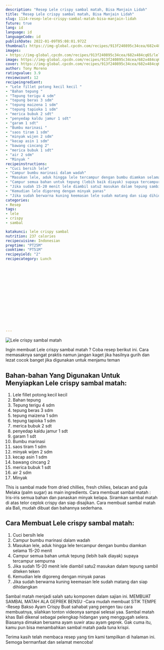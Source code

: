 ```yaml
---
description: "Resep Lele crispy sambal matah, Bisa Manjain Lidah"
title: "Resep Lele crispy sambal matah, Bisa Manjain Lidah"
slug: 1114-resep-lele-crispy-sambal-matah-bisa-manjain-lidah
future: true
lang: id
language: id
languageCode: id
publishDate: 2022-01-09T05:08:01.972Z 
thumbnail: https://img-global.cpcdn.com/recipes/913f240895c34cea/682x484cq65/lele-crispy-sambal-matah-foto-resep-utama.webp
images:
- https://img-global.cpcdn.com/recipes/913f240895c34cea/682x484cq65/lele-crispy-sambal-matah-foto-resep-utama.webp
image: https://img-global.cpcdn.com/recipes/913f240895c34cea/682x484cq65/lele-crispy-sambal-matah-foto-resep-utama.webp
cover: https://img-global.cpcdn.com/recipes/913f240895c34cea/682x484cq65/lele-crispy-sambal-matah-foto-resep-utama.webp
author: Tony Moreno
ratingvalue: 3.9
reviewcount: 12
recipeingredient:
- "Lele fillet potong kecil kecil "
- "Bahan tepung "
- "Tepung terigu 4 sdm"
- "tepung beras 3 sdm"
- "tepung maizena 1 sdm"
- "tepung tapioka 1 sdm"
- "merica bubuk 2 sdt"
- "penyedap kaldu jamur 1 sdt"
- "garam 1 sdt"
- "Bumbu marinasi "
- "saos tiram 1 sdm"
- "minyak wijen 2 sdm"
- "kecap asin 1 sdm"
- "bawang cincang 2"
- "merica bubuk 1 sdt"
- "air 2 sdm"
- "Minyak "
recipeinstructions:
- "Cuci bersih lele"
- "Campur bumbu marinasi dalam wadah"
- "Masukan lele, aduk hingga lele tercampur dengan bumbu diamkan selama 15-20 menit"
- "Campur semua bahan untuk tepung (lebih baik diayak) supaya tercampur sempurna"
- "Jika sudah 15-20 menit lele diambil satu2 masukan dalam tepung sambil diteken teken"
- "Kemudian lele digoreng dengan minyak panas"
- "Jika sudah berwarna kuning keemasan lele sudah matang dan siap dihidangkan"
categories:
- Resep
tags:
- lele
- crispy
- sambal

katakunci: lele crispy sambal 
nutrition: 237 calories
recipecuisine: Indonesian
preptime: "PT25M"
cooktime: "PT51M"
recipeyield: "2"
recipecategory: Lunch


     
    
    
    
    
    
    
    
    
    
    
      
    
---
```



![Lele crispy sambal matah](https://img-global.cpcdn.com/recipes/913f240895c34cea/682x484cq65/lele-crispy-sambal-matah-foto-resep-utama.webp)

Ingin membuat Lele crispy sambal matah ? Coba resep berikut ini. Cara memasaknya sangat praktis namun jangan kaget jika hasilnya gurih dan lezat cocok banget jika digunakan untuk menjamu teman

<!--inarticleads1-->

## Bahan-bahan Yang Digunakan Untuk Menyiapkan Lele crispy sambal matah:

1. Lele fillet potong kecil kecil 
1. Bahan tepung 
1. Tepung terigu 4 sdm
1. tepung beras 3 sdm
1. tepung maizena 1 sdm
1. tepung tapioka 1 sdm
1. merica bubuk 2 sdt
1. penyedap kaldu jamur 1 sdt
1. garam 1 sdt
1. Bumbu marinasi 
1. saos tiram 1 sdm
1. minyak wijen 2 sdm
1. kecap asin 1 sdm
1. bawang cincang 2
1. merica bubuk 1 sdt
1. air 2 sdm
1. Minyak 

This is sambal made from dried chillies, fresh chilies, belacan and gula Melaka (palm sugar) as main ingredients. Cara membuat sambal matah : Iris-iris semua bahan dan panaskan minyak kelapa. Siramkan sambal matah di atas telor ceplok crispy dan siap disajikan. Cara membuat sambal matah ala Bali, mudah dibuat dan bahannya sederhana. 

<!--inarticleads2-->

## Cara Membuat Lele crispy sambal matah:

1. Cuci bersih lele
1. Campur bumbu marinasi dalam wadah
1. Masukan lele, aduk hingga lele tercampur dengan bumbu diamkan selama 15-20 menit
1. Campur semua bahan untuk tepung (lebih baik diayak) supaya tercampur sempurna
1. Jika sudah 15-20 menit lele diambil satu2 masukan dalam tepung sambil diteken teken
1. Kemudian lele digoreng dengan minyak panas
1. Jika sudah berwarna kuning keemasan lele sudah matang dan siap dihidangkan


Sambal matah menjadi salah satu komponen dalam sajian ini. MEMBUAT SAMBAL MATAH ALA GEPREK BENSU -Cara mudah membuat STIK TEMPE -Resep Bakso Ayam Crispy Buat sahabat yang pengen tau cara membuatnya, silahkan tonton videonya sampai selesai yaa. Sambal matah khas Bali dikenal sebagai pelengkap hidangan yang menggugah selera. Biasanya dimakan bersama ayam suwir atau ayam geprek. Gak cuma itu, kamu pun bisa menambahkan sambal matah pada tuna krispi. 

Terima kasih telah membaca resep yang tim kami tampilkan di halaman ini. Semoga bermanfaat dan selamat mencoba!
